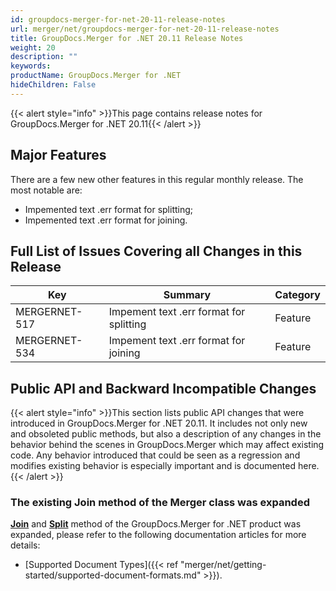 ```yaml
---
id: groupdocs-merger-for-net-20-11-release-notes
url: merger/net/groupdocs-merger-for-net-20-11-release-notes
title: GroupDocs.Merger for .NET 20.11 Release Notes
weight: 20
description: ""
keywords: 
productName: GroupDocs.Merger for .NET
hideChildren: False
---
```

{{< alert style="info" >}}This page contains release notes for GroupDocs.Merger for .NET 20.11{{< /alert >}}

## Major Features

There are a few new other features in this regular monthly release. The most notable are:

*   Impemented text .err format for splitting;
*   Impemented text .err format for joining.

## Full List of Issues Covering all Changes in this Release

| Key | Summary | Category |
| --- | --- | --- |
| MERGERNET-517 | Impement text .err format for splitting | Feature |
| MERGERNET-534 | Impement text .err format for joining | Feature |

## Public API and Backward Incompatible Changes

{{< alert style="info" >}}This section lists public API changes that were introduced in GroupDocs.Merger for .NET 20.11. It includes not only new and obsoleted public methods, but also a description of any changes in the behavior behind the scenes in GroupDocs.Merger which may affect existing code. Any behavior introduced that could be seen as a regression and modifies existing behavior is especially important and is documented here.{{< /alert >}}

### The existing Join method of the Merger class was expanded

**[Join](https://apireference.groupdocs.com/merger/net/groupdocs.merger/merger/methods/join)** and **[Split](https://apireference.groupdocs.com/merger/net/groupdocs.merger/merger/methods/split)** method of the GroupDocs.Merger for .NET product was expanded, please refer to the following documentation articles for more details: 

*   [Supported Document Types]({{< ref "merger/net/getting-started/supported-document-formats.md" >}}).
